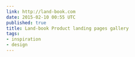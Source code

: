 ```yaml
---
link: http://land-book.com
date: 2015-02-10 00:55 UTC
published: true
title: Land-book Product landing pages gallery
tags:
- inspiration
- design
---
```



